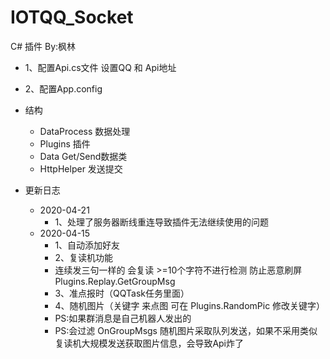 # IOTQQ_Socket

C# 插件  By:枫林

* 1、配置Api.cs文件 设置QQ 和 Api地址
* 2、配置App.config

*  结构
   * DataProcess 数据处理
   * Plugins     插件
   * Data        Get/Send数据类
   * HttpHelper  发送提交

*  更新日志
   * 2020-04-21
      * 1、处理了服务器断线重连导致插件无法继续使用的问题
   * 2020-04-15
      * 1、自动添加好友
      * 2、复读机功能
      *    连续发三句一样的 会复读 >=10个字符不进行检测 防止恶意刷屏 Plugins.Replay.GetGroupMsg
      * 3、准点报时（QQTask任务里面）
      * 4、随机图片（关键字 来点图 可在 Plugins.RandomPic 修改关键字）
      * PS:如果群消息是自己机器人发出的
      * PS:会过滤 OnGroupMsgs 随机图片采取队列发送，如果不采用类似复读机大规模发送获取图片信息，会导致Api炸了
